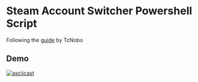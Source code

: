 # Steam Account Switcher Powershell Script

Following the [guide](https://github.com/TcNobo/TcNo-Acc-Switcher/wiki/Platform:-Steam#how-does-the-program-work) by TcNobo

## Demo

[![asciicast](https://asciinema.org/a/518686.svg)](https://asciinema.org/a/518686)